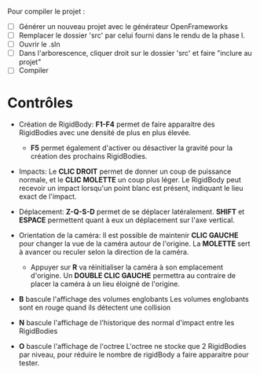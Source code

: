 Pour compiler le projet :

- [ ] Générer un nouveau projet avec le générateur OpenFrameworks
- [ ] Remplacer le dossier 'src' par celui fourni dans le rendu de la phase I.
- [ ] Ouvrir le .sln
- [ ] Dans l'arborescence, cliquer droit sur le dossier 'src' et faire "inclure au projet"
- [ ] Compiler

# Contrôles

* Création de RigidBody:  **F1-F4** permet de faire apparaitre des RigidBodies avec une densité de plus en plus élevée.

    * **F5** permet également d'activer ou désactiver la gravité pour la création des prochains RigidBodies.

* Impacts: Le **CLIC DROIT** permet de donner un coup de puissance normale, et le **CLIC MOLETTE** un coup plus léger.
Le RigidBody peut recevoir un impact lorsqu'un point blanc est présent, indiquant le lieu exact de l'impact.

* Déplacement: **Z-Q-S-D** permet de se déplacer latéralement.
**SHIFT** et **ESPACE** permettent quant à eux un déplacement sur l'axe vertical.

* Orientation de la caméra: Il est possible de maintenir **CLIC GAUCHE** pour changer la vue de la caméra autour de l'origine.
La **MOLETTE** sert à avancer ou reculer selon la direction de la caméra.

    * Appuyer sur **R** va réinitialiser la caméra à son emplacement d'origine.
    Un **DOUBLE CLIC GAUCHE** permettra au contraire de placer la caméra à un lieu éloigné de l'origine.

* **B** bascule l'affichage des volumes englobants
Les volumes englobants sont en rouge quand ils détectent une collision

* **N** bascule l'affichage de l'historique des normal d'impact entre les RigidBodies

* **O** bascule l'affichage de l'octree
L'octree ne stocke que 2 RigidBodies par niveau, pour réduire le nombre de rigidBody a faire apparaitre pour tester.
